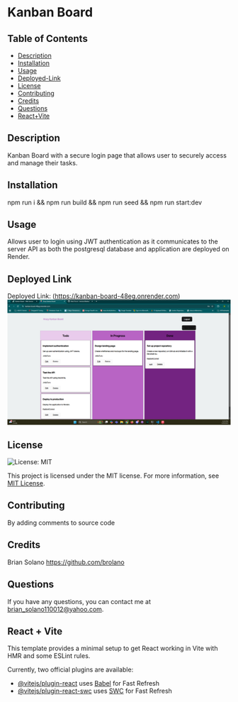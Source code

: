 # Kanban Board

## Table of Contents
- [Description](#description)
- [Installation](#installation)
- [Usage](#usage)
- [Deployed-Link](#deployed-link)
- [License](#license)
- [Contributing](#contributing)
- [Credits](#credits)
- [Questions](#questions)
- [React+Vite](#react--vite)

## Description
Kanban Board with a secure login page that allows user to securely access and manage their tasks.

## Installation
npm run i && npm run build && npm run seed && npm run start:dev

## Usage
Allows user to login using JWT authentication as it communicates to the server API as both the postgresql database and application are deployed on Render.

## Deployed Link

Deployed Link: (https://kanban-board-48eg.onrender.com)
![Deployed Link](screenshot.png)


## License
![License: MIT](https://img.shields.io/badge/License-MIT-yellow.svg)

This project is licensed under the MIT license. For more information, see [MIT License](https://opensource.org/licenses/MIT).


## Contributing
By adding comments to source code

## Credits
Brian Solano https://github.com/brolano

## Questions
If you have any questions, you can contact me at [brian_solano110012@yahoo.com](mailto:brian_solano110012@yahoo.com).


## React + Vite

This template provides a minimal setup to get React working in Vite with HMR and some ESLint rules.

Currently, two official plugins are available:

- [@vitejs/plugin-react](https://github.com/vitejs/vite-plugin-react/blob/main/packages/plugin-react/README.md) uses [Babel](https://babeljs.io/) for Fast Refresh
- [@vitejs/plugin-react-swc](https://github.com/vitejs/vite-plugin-react-swc) uses [SWC](https://swc.rs/) for Fast Refresh
